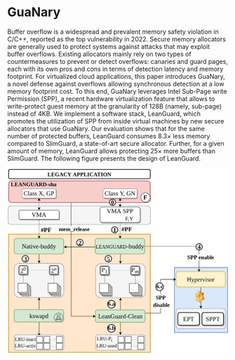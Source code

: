# GuaNary

Buffer overflow is a widespread and prevalent memory safety violation in C/C++, reported as the top vulnerability in 2022. Secure memory allocators are generally used to protect systems against attacks that may exploit buffer overflows. Existing allocators mainly rely on two types of countermeasures to prevent or detect overflows: canaries and guard pages, each with its own pros and cons in terms of detection latency and memory footprint.
For virtualized cloud applications, this paper introduces GuaNary, a novel defense against overflows allowing synchronous detection at a low memory footprint cost. To this end, GuaNary leverages Intel Sub-Page write Permission (SPP), a recent hardware virtualization feature that allows to write-protect guest memory at the granularity of 128B (namely, sub-page) instead of 4KB. We implement a software stack, LeanGuard, which promotes the utilization of SPP from inside virtual machines by new secure allocators that use GuaNary. Our evaluation shows that for the same number of protected buffers, LeanGuard consumes 8.3× less memory compared to SlimGuard, a state-of-art secure allocator. Further, for a given amount of memory, LeanGuard allows protecting 25× more buffers than SlimGuard.
The following figure presents the design of LeanGuard.

![design](leanguard.png)

